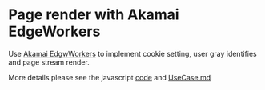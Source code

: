 # Page render with Akamai EdgeWorkers

Use [Akamai EdgwWorkers](https://developer.akamai.com/akamai-edgeworkers-overview) to implement cookie setting, user gray identifies and page stream render.

More details please see the javascript [code](https://github.com/xuzhao123/edgerender/blob/master/src/main.ts) and [UseCase.md](https://github.com/xuzhao123/edgerender/blob/master/UseCase.md)